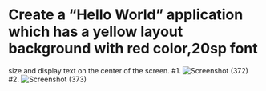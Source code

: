 # Create a “Hello World” application which has a yellow layout background with red color,20sp font 
size and display text on the center of the screen.
#1.
![Screenshot (372)](https://user-images.githubusercontent.com/104091927/187438368-002bd110-46d2-45ed-9091-91b3d42397e4.png)
#2.
![Screenshot (373)](https://user-images.githubusercontent.com/104091927/187438379-06481d2c-eb9c-4cb3-83c8-d4323030af0a.png)
